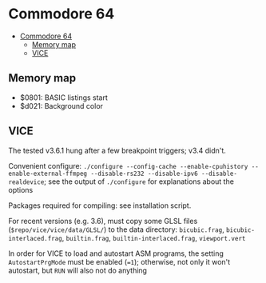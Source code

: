 # Commodore 64

- [Commodore 64](#commodore-64)
  - [Memory map](#memory-map)
  - [VICE](#vice)

## Memory map

- $0801: BASIC listings start
- $d021: Background color

## VICE

The tested v3.6.1 hung after a few breakpoint triggers; v3.4 didn't.

Convenient configure: `./configure --config-cache --enable-cpuhistory --enable-external-ffmpeg --disable-rs232 --disable-ipv6 --disable-realdevice`; see the output of `./configure` for explanations about the options

Packages required for compiling: see installation script.

For recent versions (e.g. 3.6), must copy some GLSL files (`$repo/vice/vice/data/GLSL/`) to the data directory: `bicubic.frag`, `bicubic-interlaced.frag`, `builtin.frag`, `builtin-interlaced.frag`, `viewport.vert`

In order for VICE to load and autostart ASM programs, the setting `AutostartPrgMode` must be enabled (`=1`); otherwise, not only it won't autostart, but `RUN` will also not do anything
